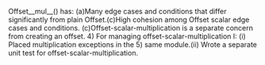 Offset__mul__() has: (a)Many edge cases and conditions that differ significantly from plain
Offset.(c)High cohesion among Offset scalar edge cases and conditions.
(c)Offset-scalar-multiplication is a separate concern from creating an offset.
4) For managing offset-scalar-multiplication I: (i) Placed multiplication exceptions in the 
5) same module.(ii) Wrote a separate unit test for offset-scalar-multiplication.
